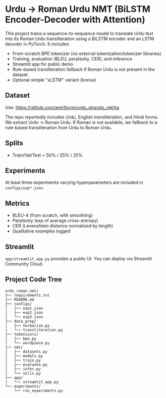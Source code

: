 # Urdu → Roman Urdu NMT (BiLSTM Encoder-Decoder with Attention)

This project trains a sequence-to-sequence model to translate Urdu text into its Roman Urdu transliteration using a BiLSTM encoder and an LSTM decoder in PyTorch. It includes:
- From-scratch BPE tokenizer (no external tokenization/tokenizer libraries)
- Training, evaluation (BLEU, perplexity, CER), and inference
- Streamlit app for public demo
- Rule-based transliteration fallback if Roman Urdu is not present in the dataset
- Optional simple "xLSTM" variant (bonus)

## Dataset
Use: https://github.com/amir9ume/urdu_ghazals_rekhta

The repo reportedly includes Urdu, English transliteration, and Hindi forms. We extract Urdu → Roman Urdu. If Roman is not available, we fallback to a rule-based transliteration from Urdu to Roman Urdu.

## Splits
- Train/Val/Test = 50% / 25% / 25%

## Experiments
At least three experiments varying hyperparameters are included in `configs/exp*.json`.

## Metrics
- BLEU-4 (from scratch, with smoothing)
- Perplexity (exp of average cross-entropy)
- CER (Levenshtein distance normalized by length)
- Qualitative examples logged

## Streamlit
`app/streamlit_app.py` provides a public UI. You can deploy via Streamlit Community Cloud.

## Project Code Tree

```
urdu_roman_nmt/
├── requirements.txt
├── README.md
├── configs/
│   ├── exp1.json
│   ├── exp2.json
│   └── exp3.json
├── data_prep/
│   ├── normalize.py
│   └── transliteration.py
├── tokenizers/
│   ├── bpe.py
│   └── wordpiece.py
├── nmt/
│   ├── datasets.py
│   ├── models.py
│   ├── train.py
│   ├── evaluate.py
│   ├── infer.py
│   └── utils.py
├── app/
│   └── streamlit_app.py
└── experiments/
    └── run_experiments.py
```
